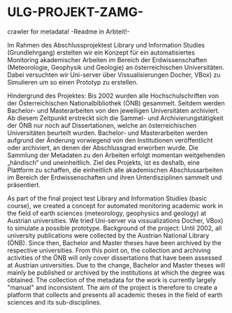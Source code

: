 # ULG-PROJEKT-ZAMG-
crawler for metadata! -Readme in Arbteit!-

Im Rahmen des Abschlussprojektest Library und Information Studies (Grundlehrgang) erstelten wir ein Konzept für ein automatisiertes Monitoring
akademischer Arbeiten im Bereich der Erdwissenschaften (Meteorologie, Geophysik und Geologie) an österreichischen Universitäten. Dabei versuchten wir Uni-server über Vissualisierungen 
Docher, VBox) zu Simulieren um so einen Prototyp zu erstellen. 

Hindergrund des Projektes:
Bis 2002 wurden alle Hochschulschriften von der Österreichischen Nationalbibliothek (ÖNB) gesammelt. Seitdem werden Bachelor- und Masterarbeiten von den jeweiligen Universitäten archiviert. Ab diesem Zeitpunkt erstreckt sich die Sammel- und Archivierungstätigkeit der ÖNB nur noch auf Dissertationen, welche an österreichischen Universitäten beurteilt wurden. Bachelor- und Masterarbeiten werden aufgrund der Änderung vorwiegend von den Institutionen veröffentlicht oder archiviert, an denen der Abschlussgrad erworben wurde. Die Sammlung der Metadaten zu den Arbeiten erfolgt momentan weitgehenden „händisch“ und uneinheitlich. Ziel des Projekts, ist es deshalb, eine Plattform zu schaffen, die einheitlich alle akademischen Abschlussarbeiten im Bereich der Erdwissenschaften und ihren Unterdisziplinen sammelt und präsentiert.

As part of the final project test Library and Information Studies (basic course), we created a concept for automated monitoring
academic work in the field of earth sciences (meteorology, geophysics and geology) at Austrian universities. We tried Uni-server via vissualizations
Docher, VBox) to simulate a possible prototype.
Background of the project:
Until 2002, all university publications were collected by the Austrian National Library (ÖNB). Since then, Bachelor and Master theses have been archived by the respective universities. From this point on, the collection and archiving activities of the ÖNB will only cover dissertations that have been assessed at Austrian universities. Due to the change, Bachelor and Master theses will mainly be published or archived by the institutions at which the degree was obtained. The collection of the metadata for the work is currently largely "manual" and inconsistent. The aim of the project is therefore to create a platform that collects and presents all academic theses in the field of earth sciences and its sub-disciplines.
